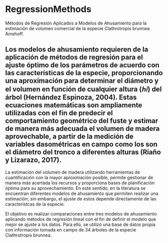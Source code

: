 # RegressionMethods
Métodos de Regresión Aplicados a Modelos de Ahusamiento para la estimación de volumen comercial de la especie Clathrotropis brunnea Amshoff.

## Los modelos de ahusamiento requieren de la aplicación de métodos de regresión para el ajuste óptimo de los parámetros de acuerdo con las características de la especie, proporcionando una aproximación para determinar el diámetro y el volumen en función de cualquier altura (ℎ𝑖) del árbol (Hernández Espinoza, 2004). Estas ecuaciones matemáticas son ampliamente utilizadas con el fin de predecir el comportamiento geométrico del fuste y estimar de manera más adecuada el volumen de madera aprovechable, a partir de la medición de variables dasométricas en campo como los son el diámetro del tronco a diferentes alturas (Riaño y Lizarazo, 2017).

La estimación del volumen de madera utilizando herramientas de cuantificación con la mayor aproximación posible, permite gestionar de manera más acertada los recursos y proporciona bases de planificación óptima para su aprovechamiento. En este sentido, en la literatura se encuentran diferentes modelos de ahusamiento que permiten realizar una estimación; sin embargo, el ajuste de estos depende directamente de las característcas de la especie.

El objetivo es realizar comparaciones entre tres modelos de ahusamiento aplicando métodos de regresión lineal con el fin de definir el modelo que mejor se ajuste a los datos. Para ello, se utilizó una base de datos propia con información tomada en campo de 34 árboles de la especie Clathrotropis brunnea.
